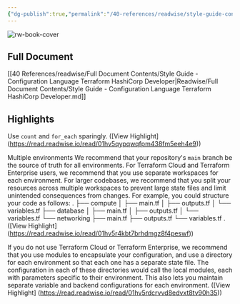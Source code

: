 ```yaml
---
{"dg-publish":true,"permalink":"/40-references/readwise/style-guide-configuration-language-terraform-hashi-corp-developer/","tags":["rw/articles"]}
---
```


![rw-book-cover](https://developer.hashicorp.com/og-image/terraform.jpg)

## Full Document
[[40 References/readwise/Full Document Contents/Style Guide - Configuration Language  Terraform  HashiCorp Developer\|Readwise/Full Document Contents/Style Guide - Configuration Language  Terraform  HashiCorp Developer.md]]

## Highlights
Use `count` and `for_each` sparingly. ([View Highlight] (https://read.readwise.io/read/01hv5qypqwqfpm438fm5eeh4e9))


Multiple environments
We recommend that your repository's `main` branch be the source of truth for all environments. For Terraform Cloud and Terraform Enterprise users, we recommend that you use separate workspaces for each environment. For larger codebases, we recommend that you split your resources across multiple workspaces to prevent large state files and limit unintended consequences from changes. For example, you could structure your code as follows:
.
├── compute
│ ├── main.tf
│ ├── outputs.tf
│ └── variables.tf
├── database
│ ├── main.tf
│ ├── outputs.tf
│ └── variables.tf
└── networking
├── main.tf
├── outputs.tf
└── variables.tf
. ([View Highlight] (https://read.readwise.io/read/01hv5r4kbt7brhdmgz8f4peswf))


If you do not use Terraform Cloud or Terraform Enterprise, we recommend that you use modules to encapsulate your configuration, and use a directory for each environment so that each one has a separate state file. The configuration in each of these directories would call the local modules, each with parameters specific to their environment. This also lets you maintain separate variable and backend configurations for each environment. ([View Highlight] (https://read.readwise.io/read/01hv5rdcrvvd8edvxt8tv90h35))



